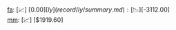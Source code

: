 [fa](record/fa/summary.md): [📈] [$0.00]  
[ly](record/ly/summary.md): [📉] [$-3112.00]  
[mm](record/mm/summary.md): [📈] [$1919.60]  
